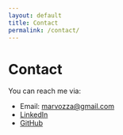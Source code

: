 ```yaml
---
layout: default
title: Contact
permalink: /contact/
---
```


# Contact

You can reach me via:

- Email: [marvozza@gmail.com](mailto:marvozza@gmail.com)  
- [LinkedIn](https://linkedin.com/in/mario-vozza-875417183)  
- [GitHub](https://github.com/mariovozza)  
